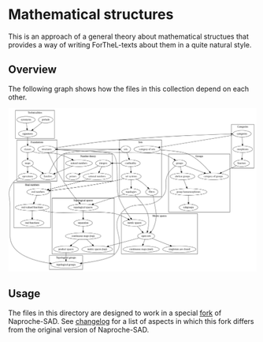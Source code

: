 # Mathematical structures

This is an approach of a general theory about mathematical structues that
provides a way of writing ForTheL-texts about them in a quite natural style.


## Overview

The following graph shows how the files in this collection depend on each other.

![Dependency graph](./dependencygraph.png)


## Usage

The files in this directory are designed to work in a special
[fork](https://github.com/McEarl/Naproche-SAD) of Naproche-SAD.
See
[changelog](https://github.com/McEarl/Naproche-SAD/blob/master/CHANGELOG.md)
for a list of aspects in which this fork differs from the original version of
Naproche-SAD.
